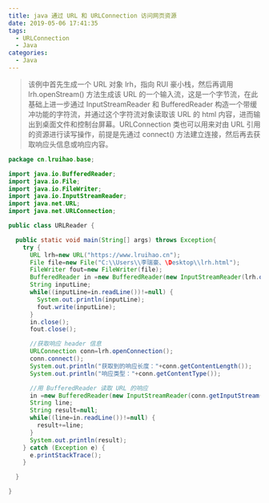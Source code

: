```yaml
---
title: java 通过 URL 和 URLConnection 访问网页资源
date: 2019-05-06 17:41:35
tags:
  - URLConnection
  - Java
categories:
  - Java
---
```


> 该例中首先生成一个 URL 对象 lrh，指向 RUI 豪小栈，然后再调用 lrh.openStream() 方法生成该 URL 的一个输入流，这是一个字节流，在此基础上进一步通过 InputStreamReader 和 BufferedReader 构造一个带缓冲功能的字符流，并通过这个字符流对象读取该 URL 的 html 内容，进而输出到桌面文件和控制台屏幕。URLConnection 类也可以用来对由 URL 引用的资源进行读写操作，前提是先通过 connect() 方法建立连接，然后再去获取响应头信息或响应内容。

<!--more-->

```java
package cn.lruihao.base;

import java.io.BufferedReader;
import java.io.File;
import java.io.FileWriter;
import java.io.InputStreamReader;
import java.net.URL;
import java.net.URLConnection;

public class URLReader {

  public static void main(String[] args) throws Exception{
    try {
      URL lrh=new URL("https://www.lruihao.cn");
      File file=new File("C:\\Users\\李瑞豪、\Desktop\\lrh.html");
      FileWriter fout=new FileWriter(file);
      BufferedReader in =new BufferedReader(new InputStreamReader(lrh.openStream()));//字节流转化成字符流，再构建缓冲字符流
      String inputLine;
      while((inputLine=in.readLine())!=null) {
        System.out.println(inputLine);
        fout.write(inputLine);
      }
      in.close();
      fout.close();

      //获取响应 header 信息
      URLConnection conn=lrh.openConnection();
      conn.connect();
      System.out.println("获取到的响应长度："+conn.getContentLength());
      System.out.println("响应类型："+conn.getContentType());

      //用 BufferedReader 读取 URL 的响应
      in =new BufferedReader(new InputStreamReader(conn.getInputStream()));
      String line;
      String result=null;
      while((line=in.readLine())!=null) {
        result+=line;
      }
      System.out.println(result);
    } catch (Exception e) {
      e.printStackTrace();
    }

  }

}
```
